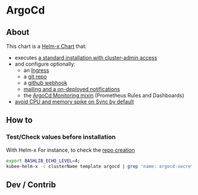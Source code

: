 # ArgoCd


## About
This chart is a [Helm-x Chart](../../../docs/bin/kubee-helm-x.md) that:
* executes [a standard installation with cluster-admin access](https://argo-cd.readthedocs.io/en/stable/operator-manual/installation/#non-high-availability)
* and configure optionally:
  * an [Ingress](templates/resources/argocd-ingress.yaml)
  * a [git repo](templates/resources/argocd-secret-repo.yaml)
  * a [github webhook](templates/resources/argocd-secret-external.yaml)
  * [mailing and a on-deployed notifications](templates/patches/argocd-notifications-cm.yaml)
  * the [ArgoCd Monitoring mixin](https://monitoring.mixins.dev/argo-cd-2/) (Prometheus Rules and Dashboards)
* [avoid CPU and memory spike on Sync by default](docs/argocd-cpu-memory-spikes.md)


## How to

### Test/Check values before installation

With Helm-x For instance, to check the [repo creation](templates/resources/argocd-secret-repo.yaml)
```bash
export BASHLIB_ECHO_LEVEL=4;
kubee-helm-x -c clusterName template argocd | grep 'name: argocd-secret-repo' -A 2 -B 11
```


## Dev / Contrib


[](contrib.md)
